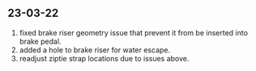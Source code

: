 ## 23-03-22

1. fixed brake riser geometry issue that prevent it from be inserted into brake pedal.
2. added a hole to brake riser for water escape.
3. readjust ziptie strap locations due to issues above.